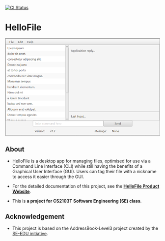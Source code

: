 [![CI Status](https://github.com/AY2021S1-CS2103T-F12-1/tp/workflows/Java%20CI/badge.svg)](https://github.com/AY2021S1-CS2103T-F12-1/tp/actions)

# HelloFile

![Ui](docs/images/Ui.png)

## About
* HelloFile is a desktop app for managing files, optimised for use via a Command Line Interface (CLI) while still having the benefits of a Graphical User Interface (GUI).
Users can tag their file with a nickname to access it easier through the GUI.
* For the detailed documentation of this project, see the **[HelloFile Product Website](https://ay2021s1-cs2103t-f12-1.github.io/tp/)**.

* This is **a project for CS2103T Software Engineering (SE) class**.

## Acknowledgement
* This project is based on the AddressBook-Level3 project created by the [SE-EDU initiative](https://se-education.org).



